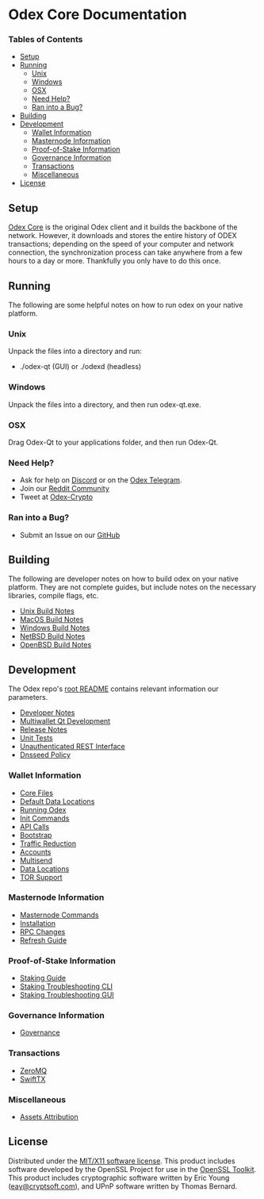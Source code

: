 Odex Core Documentation
=====================

### Tables of Contents

- [Setup](#setup)
- [Running](#running)
	- [Unix](#unix)
	- [Windows](#windows)
	- [OSX](#osx)
	- [Need Help?](#need-help)
	- [Ran into a Bug?](#ran-into-a-bug)
- [Building](#building)
- [Development](#development)
	- [Wallet Information](#wallet-information)
	- [Masternode Information](#masternode-information)
	- [Proof-of-Stake Information](#proof-of-stake-information)
	- [Governance Information](#governance-information)
	- [Transactions](#transactions)
	- [Miscellaneous](#miscellaneous)
- [License](#license)

Setup
---------------------
[Odex Core](http://odexcrypto.com.org/#downloads) is the original Odex client and it builds the backbone of the network. However, it downloads and stores the entire history of ODEX transactions; depending on the speed of your computer and network connection, the synchronization process can take anywhere from a few hours to a day or more. Thankfully you only have to do this once.

Running
---------------------
The following are some helpful notes on how to run odex on your native platform.

### Unix

Unpack the files into a directory and run:

- ./odex-qt (GUI) or ./odexd (headless)

### Windows

Unpack the files into a directory, and then run odex-qt.exe.

### OSX

Drag Odex-Qt to your applications folder, and then run Odex-Qt.

### Need Help?

* Ask for help on [Discord](https://discord.me/odexcrypto) or on the [Odex Telegram](https://t.me/odexcrypto).
* Join our [Reddit Community](https://www.reddit.com/r/OdexCoin/)
* Tweet at [Odex-Crypto](https://twitter.com/OdexCoin)

### Ran into a Bug?

* Submit an Issue on our [GitHub](https://github.com/odex-crypto/Odex/issues)

Building
---------------------
The following are developer notes on how to build odex on your native platform. They are not complete guides, but include notes on the necessary libraries, compile flags, etc.

- [Unix Build Notes](building/Linux-Build-Guide.md)
- [MacOS Build Notes](building/MacOS-Build-Guide.md)
- [Windows Build Notes](building/Windows-Build-Guide.md)
- [NetBSD Build Notes](building/NetBSD-build-guide.md)
- [OpenBSD Build Notes](building/OpenBSD-build-guide.md)

Development
---------------------
The Odex repo's [root README](https://github.com/odex-crypto/Odex/blob/master/README.md) contains relevant information our parameters.

- [Developer Notes](miscellaneous/Developer-Notes.md)
- [Multiwallet Qt Development](odex-core/multiwallet-qt.md)
- [Release Notes](release-notes/)
- [Unit Tests](miscellaneous/unit-tests.md)
- [Unauthenticated REST Interface](odex-core/REST-interface.md)
- [Dnsseed Policy](miscellaneous/dnsseed-policy.md)

### Wallet Information

- [Core Files](odex-core/Odex-Core-Files.md)
- [Default Data Locations](odex-core/Default-Data-Locations.md)
- [Running Odex](odex-core/Running-Odex.md)
- [Init Commands](odex-core/odexd-init.md)
- [API Calls](odex-core/Odex-API-Calls.md)
- [Bootstrap](odex-core/Bootstrap.md)
- [Traffic Reduction](odex-core/Reduce-Traffic-in-Odex-Core.md)
- [Accounts](odex-core/Accounts-Explained.md)
- [Multisend](odex-core/Multisend-Setup-Guide.md)
- [Data Locations](odex-core/Default-Data-Locations.md)
- [TOR Support](odex-core/TOR-Support-In-Odex.md)

### Masternode Information

- [Masternode Commands](masternode/Masternode-Commands.md)
- [Installation](masternode/Masternode-Installation.md)
- [RPC Changes](masternode/Masternode-RPC-Changes.md)
- [Refresh Guide](masternode/Refresh-Guide.md)

### Proof-of-Stake Information

- [Staking Guide](proof-of-stake/Staking-Guide.md)
- [Staking Troubleshooting CLI](proof-of-stake/Staking-Troubleshooting-CLI.md)
- [Staking Troubleshooting GUI](proof-of-stake/Staking-Troubleshooting-GUI.md)

### Governance Information

- [Governance](miscellaneous/Governance.md)

### Transactions

- [ZeroMQ](transactions/Broadcasting-with-ZeroMQ.md)
- [SwiftTX](transactions/SwiftTX-Technical-Information.md)

### Miscellaneous

- [Assets Attribution](miscellaneous/assets-attribution.md)

License
---------------------
Distributed under the [MIT/X11 software license](http://www.opensource.org/licenses/mit-license.php).
This product includes software developed by the OpenSSL Project for use in the [OpenSSL Toolkit](https://www.openssl.org/). This product includes
cryptographic software written by Eric Young ([eay@cryptsoft.com](mailto:eay@cryptsoft.com)), and UPnP software written by Thomas Bernard.
